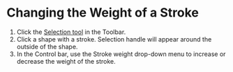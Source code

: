 # Changing the Weight of a Stroke

1. Click the [Selection tool](/drawing-and-type-tools.md) in the Toolbar.
2. Click a shape with a stroke. Selection handle will appear around the outside of the shape.
3. In the Control bar, use the Stroke weight drop-down menu to increase or decrease the weight of the stroke.



